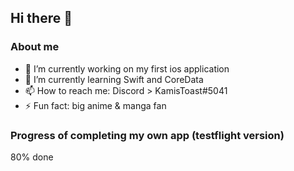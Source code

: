 ## Hi there 👋

<!--
**kamistoast/kamistoast** is a ✨ _special_ ✨ repository because its `README.md` (this file) appears on your GitHub profile.

Here are some ideas to get you started:

- 🔭 I’m currently working on ....
- 🌱 I’m currently learning ...
- 👯 I’m looking to collaborate on ...
- 🤔 I’m looking for help with ...
- 💬 Ask me about ...
- 📫 How to reach me: ...
- 😄 Pronouns: ...
- ⚡ Fun fact: ...
-->

### About me

- 🔭 I’m currently working on my first ios application
- 🌱 I’m currently learning Swift and CoreData
- 📫 How to reach me: Discord > KamisToast#5041
- ⚡ Fun fact: big anime & manga fan

### Progress of completing my own app (testflight version)

80% done
